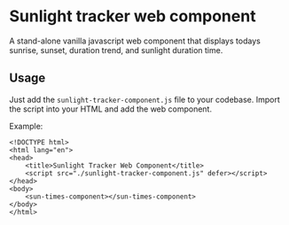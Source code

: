 # Sunlight tracker web component

A stand-alone vanilla javascript web component that displays todays sunrise, sunset, duration trend, and sunlight duration time.

## Usage
Just add the `sunlight-tracker-component.js` file to your codebase. Import the script into your HTML and add the web component.

Example:

```
<!DOCTYPE html>
<html lang="en">
<head>
    <title>Sunlight Tracker Web Component</title>
    <script src="./sunlight-tracker-component.js" defer></script>
</head>
<body>
    <sun-times-component></sun-times-component>
</body>
</html>
```